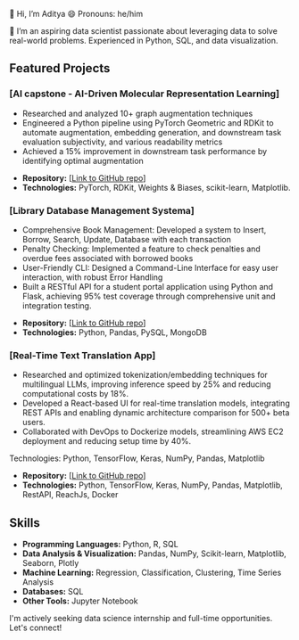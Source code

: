 👋 Hi, I’m Aditya
😄 Pronouns: he/him

👀 I’m an aspiring data scientist passionate about leveraging data to solve real-world problems. Experienced in Python, SQL, and data visualization.

## Featured Projects

### [AI capstone - AI-Driven Molecular Representation Learning]

- Researched and analyzed 10+ graph augmentation techniques
- Engineered a Python pipeline using PyTorch Geometric and RDKit to automate augmentation, embedding generation, and downstream task evaluation subjectivity, and various readability metrics
- Achieved a 15% improvement in downstream task performance by identifying optimal augmentation

*   **Repository:** [[Link to GitHub repo](https://github.com/t5-optml/MolCLR-data-augment)]
*   **Technologies:** PyTorch, RDKit, Weights & Biases, scikit-learn, Matplotlib.

### [Library Database Management Systema]


- Comprehensive Book Management: Developed a system to Insert, Borrow, Search, Update, Database with each transaction
- Penalty Checking: Implemented a feature to check penalties and overdue fees associated with borrowed books
- User-Friendly CLI: Designed a Command-Line Interface for easy user interaction, with robust Error Handling
- Built a RESTful API for a student portal application using Python and Flask, achieving 95% test coverage through comprehensive unit and integration testing.

*   **Repository:** [[Link to GitHub repo](https://github.com/AdityaVid/PythonSqlLibraryInterface)]
*   **Technologies:** Python, Pandas, PySQL, MongoDB

### [Real-Time Text Translation App]

- Researched and optimized tokenization/embedding techniques for multilingual LLMs, improving inference speed by 25% and reducing computational costs by 18%.
- Developed a React-based UI for real-time translation models, integrating REST APIs and enabling dynamic architecture comparison for 500+ beta users.
- Collaborated with DevOps to Dockerize models, streamlining AWS EC2 deployment and reducing setup time by 40%.

Technologies: Python, TensorFlow, Keras, NumPy, Pandas, Matplotlib

*   **Repository:** [[Link to GitHub repo](https://github.com/AdityaVid/NullClass-Task5)]
*   **Technologies:** Python, TensorFlow, Keras, NumPy, Pandas, Matplotlib, RestAPI, ReachJs, Docker

## Skills

*   **Programming Languages:** Python, R, SQL
*   **Data Analysis & Visualization:** Pandas, NumPy, Scikit-learn, Matplotlib, Seaborn, Plotly
*   **Machine Learning:** Regression, Classification, Clustering, Time Series Analysis
*   **Databases:** SQL
* **Other Tools:** Jupyter Notebook

I'm actively seeking data science internship and full-time opportunities. Let's connect!
